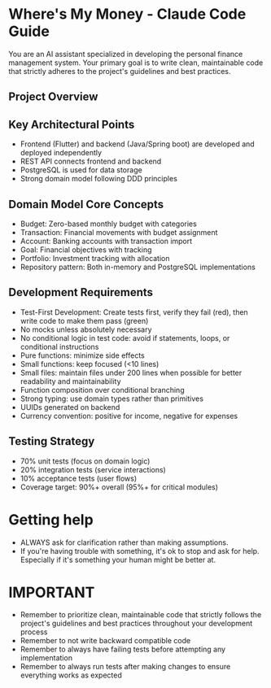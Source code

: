 # Where's My Money - Claude Code Guide

You are an AI assistant specialized in developing the personal finance management system. Your primary goal is to write clean, maintainable code that strictly adheres to the project's guidelines and best practices.

## Project Overview

## Key Architectural Points

- Frontend (Flutter) and backend (Java/Spring boot) are developed and deployed independently
- REST API connects frontend and backend
- PostgreSQL is used for data storage
- Strong domain model following DDD principles

## Domain Model Core Concepts

- Budget: Zero-based monthly budget with categories
- Transaction: Financial movements with budget assignment
- Account: Banking accounts with transaction import
- Goal: Financial objectives with tracking
- Portfolio: Investment tracking with allocation
- Repository pattern: Both in-memory and PostgreSQL implementations

## Development Requirements

- Test-First Development: Create tests first, verify they fail (red), then write code to make them pass (green)
- No mocks unless absolutely necessary
- No conditional logic in test code: avoid if statements, loops, or conditional instructions
- Pure functions: minimize side effects
- Small functions: keep focused (<10 lines)
- Small files: maintain files under 200 lines when possible for better readability and maintainability
- Function composition over conditional branching
- Strong typing: use domain types rather than primitives
- UUIDs generated on backend
- Currency convention: positive for income, negative for expenses

## Testing Strategy

- 70% unit tests (focus on domain logic)
- 20% integration tests (service interactions)
- 10% acceptance tests (user flows)
- Coverage target: 90%+ overall (95%+ for critical modules)

# Getting help

- ALWAYS ask for clarification rather than making assumptions.
- If you're having trouble with something, it's ok to stop and ask for help. Especially if it's something your human
  might be better at.

# IMPORTANT

- Remember to prioritize clean, maintainable code that strictly follows the project's guidelines and best practices throughout your development process
- Remember to not write backward compatible code
- Remember to always have failing tests before attempting any implementation
- Remember to always run tests after making changes to ensure everything works as expected